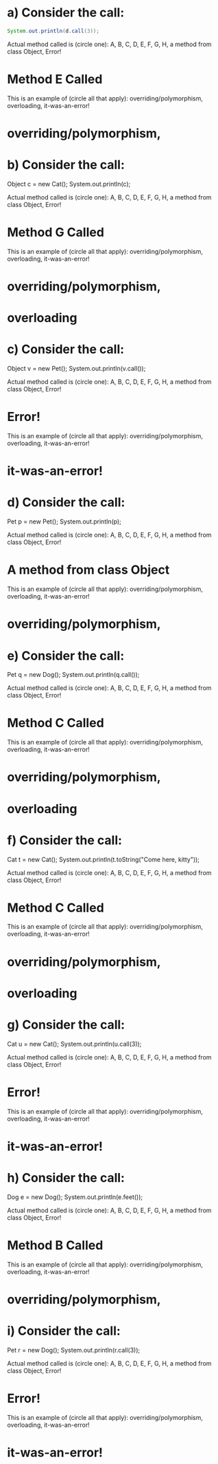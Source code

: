 # a) Consider the call:
```java Dog d = new Dog();
System.out.println(d.call(3));
```
Actual method called is (circle one): A, B, C, D, E, F, G, H, a method from class Object, Error!
# Method E Called
This is an example of (circle all that apply):  overriding/polymorphism, overloading, it-was-an-error!
# overriding/polymorphism, 


# b) Consider the call:
Object c = new Cat();
System.out.println(c);
	    
Actual method called is (circle one): A, B, C, D, E, F, G, H, a method from class Object, Error!
# Method G Called
 
This is an example of (circle all that apply): overriding/polymorphism, overloading, it-was-an-error!
# overriding/polymorphism, 
# overloading

# c) Consider the call:
Object v = new Pet();
System.out.println(v.call());
	    
Actual method called is (circle one): A, B, C, D, E, F, G, H, a method from class Object, Error!
# Error! 
 
This is an example of (circle all that apply): overriding/polymorphism, overloading, it-was-an-error!
# it-was-an-error!
 
# d) Consider the call:
Pet p = new Pet();
System.out.println(p);
	    
Actual method called is (circle one): A, B, C, D, E, F, G, H, a method from class Object, Error!
# A method from class Object
 
This is an example of (circle all that apply): overriding/polymorphism, overloading, it-was-an-error!
# overriding/polymorphism, 
 
# e) Consider the call:
Pet q = new Dog();
System.out.println(q.call());
	    
Actual method called is (circle one): A, B, C, D, E, F, G, H, a method from class Object, Error!
# Method C Called
 
This is an example of (circle all that apply): overriding/polymorphism, overloading, it-was-an-error!
# overriding/polymorphism, 
# overloading
 
# f) Consider the call:
Cat t = new Cat();
System.out.println(t.toString("Come here, kitty"));
	    
Actual method called is (circle one): A, B, C, D, E, F, G, H, a method from class Object, Error!
# Method C Called
 
This is an example of (circle all that apply): overriding/polymorphism, overloading, it-was-an-error!
# overriding/polymorphism, 
# overloading
 
 
# g) Consider the call:
Cat u = new Cat();
System.out.println(u.call(3));
	    
Actual method called is (circle one): A, B, C, D, E, F, G, H, a method from class Object, Error!
# Error!

This is an example of (circle all that apply): overriding/polymorphism, overloading, it-was-an-error!
# it-was-an-error! 

# h) Consider the call:
Dog e = new Dog();
System.out.println(e.feet());
	    
Actual method called is (circle one): A, B, C, D, E, F, G, H, a method from class Object, Error!
# Method B Called
 
This is an example of (circle all that apply): overriding/polymorphism, overloading, it-was-an-error!
# overriding/polymorphism, 
 
# i) Consider the call:
Pet r = new Dog();
System.out.println(r.call(3));
	    
Actual method called is (circle one): A, B, C, D, E, F, G, H, a method from class Object, Error!
# Error! 

This is an example of (circle all that apply): overriding/polymorphism, overloading, it-was-an-error!
# it-was-an-error!
